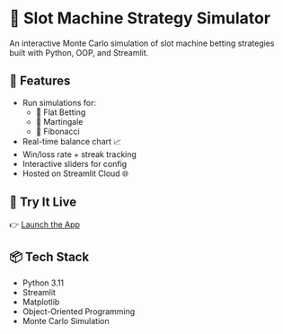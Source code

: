 # 🎰 Slot Machine Strategy Simulator

An interactive Monte Carlo simulation of slot machine betting strategies built with Python, OOP, and Streamlit.

## 📌 Features

- Run simulations for:
  - 🎯 Flat Betting
  - 🔁 Martingale
  - 🔺 Fibonacci
- Real-time balance chart 📈
- Win/loss rate + streak tracking
- Interactive sliders for config
- Hosted on Streamlit Cloud 🌐

## 🚀 Try It Live
👉 [Launch the App]([https://yourusername-yourrepo.streamlit.app](https://slot-machine-monte-carlo.streamlit.app/))

## 📦 Tech Stack
- Python 3.11
- Streamlit
- Matplotlib
- Object-Oriented Programming
- Monte Carlo Simulation
